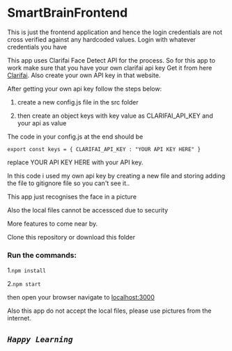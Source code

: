 # SmartBrainFrontend
This is just the frontend application and hence the login credentials are not cross verified against any hardcoded values. Login with whatever credentials you have

This app uses Clarifai Face Detect API for the process.
So for this app to work make sure that you have your own clarifai api key 
Get it from here [Clarifai](https://www.clarifai.com/).
Also create your own API key in that website.

After getting your own api key follow the steps below:

1. create a new config.js file in the src folder

2. then create an object keys with key value as CLARIFAI_API_KEY and your api as value

The code in your config.js at the end should be

    export const keys = { CLARIFAI_API_KEY : "YOUR API KEY HERE" }

replace YOUR API KEY HERE with your API key.

In this code i used my own api key by creating a new file and storing adding the file to gitignore file so you can't see it..



This app just recognises the face in a picture

Also the local files cannot be accessced due to security

More features to come near by.


Clone this repository or download this folder

### Run the commands:

1.`npm install`

2.`npm start`

then open your browser navigate to [localhost:3000](localhost:3000)

Also this app do not accept the local files, please use pictures from the internet.

## ___`Happy Learning`___
